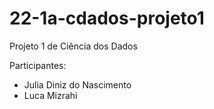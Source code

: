 # 22-1a-cdados-projeto1

Projeto 1 de Ciência dos Dados

Participantes:
- Julia Diniz do Nascimento
- Luca Mizrahi

